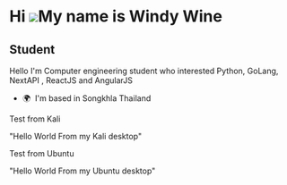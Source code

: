Hi ![](https://user-images.githubusercontent.com/18350557/176309783-0785949b-9127-417c-8b55-ab5a4333674e.gif)My name is Windy Wine
==================================================================================================================================

Student
-------

Hello I'm Computer engineering student who interested Python, GoLang, NextAPI , ReactJS and AngularJS

*   🌍  I'm based in Songkhla Thailand

Test from Kali

"Hello World From my Kali desktop"

Test from Ubuntu

"Hello World From my Ubuntu desktop"
